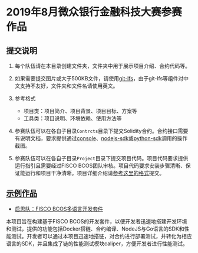 # 2019年8月微众银行金融科技大赛参赛作品

## 提交说明

1. 每个队伍请在本目录创建文件夹，文件夹中用于展示项目介绍、合约代码等。
2. 如果需要提交图片或大于500KB文件，请使用[git-lfs](https://git-lfs.github.com/)，由于git-lfs等组件对中文支持不友好，文件夹和文件名请使用英文。
3. 参考格式
    + 项目类：项目简介、项目背景、项目目标、方案等
    + 工具类：项目说明、环境依赖、使用方法等

4. 参赛队伍可以在各自子目录`Contrcts`目录下提交Solidity合约。合约接口需要有说明文档，要求提供通过[console](https://github.com/FISCO-BCOS/console)、[nodejs-sdk](https://github.com/FISCO-BCOS/nodejs-sdk)或[python-sdk](https://github.com/FISCO-BCOS/python-sdk)调用的操作截图。
5. 参赛队伍可以在各自子目录`Project`目录下提交项目代码。项目代码要求提供运行指引且需要经过FISCO BCOS团队审核。项目代码要求安装步骤清晰、保证能运行和项目干净清晰。项目详细介绍请[参考这里的格式](example_project/README.md)提交。

## [示例作品](https://mp.weixin.qq.com/s/1hiij7bteHIvg2ypBma2fg)

+ [启思队：FISCO BCOS多语言开发套件](https://github.com/FISCO-BCOS/hackathon/tree/master/201907-Beijing/chislab)

本项目旨在构建基于FISCO BCOS的开发套件，以便开发者迅速地搭建开发环境和测试，提供的功能包括Docker搭链、合约编译、NodeJS与Go语言的SDK和性能测试。开发者可以通过本项目迅速地搭链，对合约进行部署测试，并转化为相应语言的SDK，并且集成了链的性能测试模块caliper，方便开发者进行性能测试。

